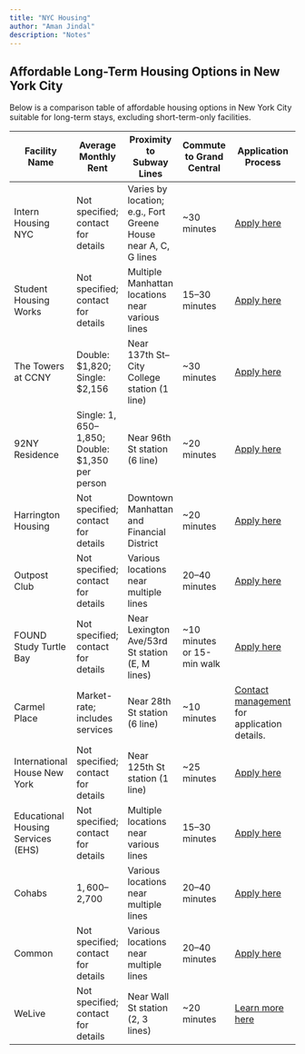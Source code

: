 ```yaml
---
title: "NYC Housing"
author: "Aman Jindal"
description: "Notes"
---
```


## Affordable Long-Term Housing Options in New York City

Below is a comparison table of affordable housing options in New York City suitable for long-term stays, excluding short-term-only facilities.

| Facility Name             | Average Monthly Rent       | Proximity to Subway Lines                          | Commute to Grand Central | Application Process                                                                                          |
|---------------------------|----------------------------|---------------------------------------------------|--------------------------|--------------------------------------------------------------------------------------------------------------|
| Intern Housing NYC        | Not specified; contact for details | Varies by location; e.g., Fort Greene House near A, C, G lines | ~30 minutes              | [Apply here](https://interns.nyc/)                                                                          |
| Student Housing Works     | Not specified; contact for details | Multiple Manhattan locations near various lines    | 15–30 minutes            | [Apply here](https://studenthousingworks.com/)                                                              |
| The Towers at CCNY        | Double: $1,820; Single: $2,156 | Near 137th St–City College station (1 line)        | ~30 minutes              | [Apply here](https://ccnytowers.com/)                                                                       |
| 92NY Residence            | Single: $1,650–$1,850; Double: $1,350 per person | Near 96th St station (6 line)             | ~20 minutes              | [Apply here](https://www.92ny.org/residence)                                                                |
| Harrington Housing        | Not specified; contact for details | Downtown Manhattan and Financial District          | ~20 minutes              | [Apply here](https://www.harringtonhousing.com/location/new-york-city)                                      |
| Outpost Club              | Not specified; contact for details | Various locations near multiple lines               | 20–40 minutes            | [Apply here](https://outpost-club.com/nyc-intern-housing)                                                   |
| FOUND Study Turtle Bay    | Not specified; contact for details | Near Lexington Ave/53rd St station (E, M lines)     | ~10 minutes or 15-min walk | [Apply here](https://www.foundstudy.com/turtlebay)                                                          |
| Carmel Place              | Market-rate; includes services     | Near 28th St station (6 line)                       | ~10 minutes              | [Contact management](https://en.wikipedia.org/wiki/Carmel_Place) for application details.                   |
| International House New York | Not specified; contact for details | Near 125th St station (1 line)                      | ~25 minutes              | [Apply here](https://www.ihouse-nyc.org/)                                                                   |
| Educational Housing Services (EHS) | Not specified; contact for details | Multiple locations near various lines               | 15–30 minutes            | [Apply here](https://www.studenthousing.org/)                                                               |
| Cohabs                   | $1,600–$2,700              | Various locations near multiple lines               | 20–40 minutes            | [Apply here](https://www.cohabs.com/)                                                                       |
| Common                   | Not specified; contact for details | Various locations near multiple lines               | 20–40 minutes            | [Apply here](https://www.common.com/)                                                                       |
| WeLive                   | Not specified; contact for details | Near Wall St station (2, 3 lines)                   | ~20 minutes              | [Learn more here](https://www.wework.com/welive)                                                            |

